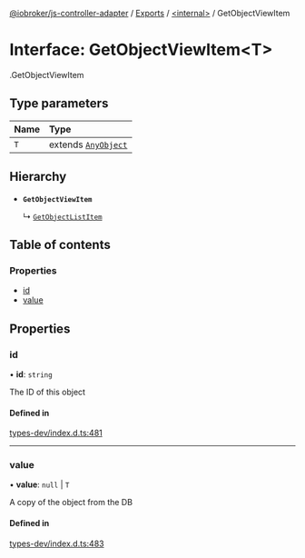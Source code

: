 [@iobroker/js-controller-adapter](../README.md) / [Exports](../modules.md) / [<internal\>](../modules/internal_.md) / GetObjectViewItem

# Interface: GetObjectViewItem<T\>

[<internal>](../modules/internal_.md).GetObjectViewItem

## Type parameters

| Name | Type |
| :------ | :------ |
| `T` | extends [`AnyObject`](../modules/internal_.md#anyobject) |

## Hierarchy

- **`GetObjectViewItem`**

  ↳ [`GetObjectListItem`](internal_.GetObjectListItem.md)

## Table of contents

### Properties

- [id](internal_.GetObjectViewItem.md#id)
- [value](internal_.GetObjectViewItem.md#value)

## Properties

### id

• **id**: `string`

The ID of this object

#### Defined in

[types-dev/index.d.ts:481](https://github.com/ioBroker/ioBroker.js-controller/blob/4e47270e/packages/types-dev/index.d.ts#L481)

___

### value

• **value**: ``null`` \| `T`

A copy of the object from the DB

#### Defined in

[types-dev/index.d.ts:483](https://github.com/ioBroker/ioBroker.js-controller/blob/4e47270e/packages/types-dev/index.d.ts#L483)
